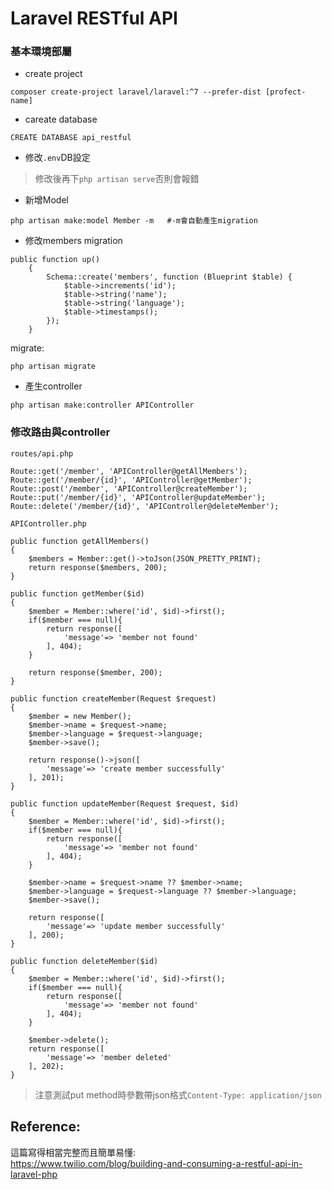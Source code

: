 Laravel RESTful API
=================
### 基本環境部屬
* create project
```
composer create-project laravel/laravel:^7 --prefer-dist [profect-name]
```

* careate database
```
CREATE DATABASE api_restful
```

* 修改`.env`DB設定
> 修改後再下`php artisan serve`否則會報錯

* 新增Model
```
php artisan make:model Member -m   #-m會自動產生migration
```

* 修改members migration
```
public function up()
    {
        Schema::create('members', function (Blueprint $table) {
            $table->increments('id');
            $table->string('name');
            $table->string('language');
            $table->timestamps();
        });
    }
```
migrate:
```
php artisan migrate
```

* 產生controller
```
php artisan make:controller APIController
```


### 修改路由與controller  
`routes/api.php`
```
Route::get('/member', 'APIController@getAllMembers');
Route::get('/member/{id}', 'APIController@getMember');
Route::post('/member', 'APIController@createMember');
Route::put('/member/{id}', 'APIController@updateMember');
Route::delete('/member/{id}', 'APIController@deleteMember');
```

`APIController.php`
```
public function getAllMembers()
{
    $members = Member::get()->toJson(JSON_PRETTY_PRINT);
    return response($members, 200);
}

public function getMember($id)
{
	$member = Member::where('id', $id)->first();
    if($member === null){
        return response([
            'message'=> 'member not found'
        ], 404);
    }
    
    return response($member, 200);
}

public function createMember(Request $request)
{
	$member = new Member();
    $member->name = $request->name;
    $member->language = $request->language;
    $member->save();

    return response()->json([
        'message'=> 'create member successfully'
    ], 201);
}

public function updateMember(Request $request, $id)
{
	$member = Member::where('id', $id)->first();
    if($member === null){
        return response([
            'message'=> 'member not found'
        ], 404);
    }

    $member->name = $request->name ?? $member->name;
    $member->language = $request->language ?? $member->language;
    $member->save();

    return response([
        'message'=> 'update member successfully'
    ], 200);
}

public function deleteMember($id)
{
	$member = Member::where('id', $id)->first();
    if($member === null){
        return response([
            'message'=> 'member not found'
        ], 404);
    }

    $member->delete();
    return response([
        'message'=> 'member deleted'
    ], 202);
}
```

> 注意測試put method時參數帶json格式`Content-Type: application/json`

Reference:
-----------------
這篇寫得相當完整而且簡單易懂:  
https://www.twilio.com/blog/building-and-consuming-a-restful-api-in-laravel-php
